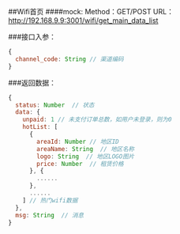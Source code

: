 ##Wifi首页
####mock:
Method：GET/POST
URL：<http://192.168.9.9:3001/wifi/get_main_data_list>

###接口入参：
```javascript
{
  channel_code: String // 渠道编码
}
```

###返回数据：
```javascript
{
  status: Number  // 状态
  data: {
    unpaid: 1 // 未支付订单总数，如用户未登录，则为0
    hotList: [
      {
        areaId: Number // 地区ID
        areaName: String  // 地区名称
        logo: String  // 地区LOGO图片
        price: Number  // 租赁价格
      }, {
        ......
      },
      ......
    ] // 热门wifi数据
  },
  msg: String  // 消息
}
```
